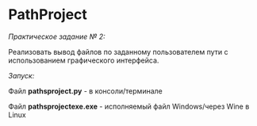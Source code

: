# PathProject

_Практическое задание № 2:_

Реализовать вывод файлов по заданному пользователем пути 
с использованием графического интерфейса.

_Запуск:_

Файл **pathsproject.py** - в консоли/терминале

Файл **pathsprojectexe.exe** - исполняемый файл Windows/через Wine в Linux
